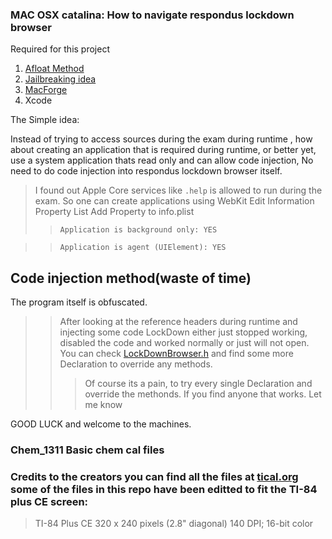 ### MAC OSX catalina: How to navigate respondus lockdown browser
Required for this project

1. [Afloat Method](https://github.com/millenomi/afloat)
2. [Jailbreaking idea](https://github.com/Flipboard/FLEX)
3. [MacForge](https://github.com/w0lfschild/MacForge)
4. Xcode

The Simple idea: 

Instead of trying to access sources during the exam during runtime , how about creating an application that is required during runtime, or better yet, use a system application thats read only and can allow code injection, 
 No need to do code injection into respondus lockdown browser itself. 
> I found out Apple Core services like `.help` is allowed to run during the exam.
> So one can create applications using WebKit 
> Edit Information Property List
> Add Property to info.plist 
>> `Application is background only: YES`

>> `Application is agent (UIElement): YES`


## Code injection method(waste of time)

The program itself is obfuscated. 
>> After looking at the reference headers during runtime and injecting some code
>> LockDown  either just stopped working, disabled the code and worked normally or just will not open. 
>> You can check [LockDownBrowser.h](https://github.com/cdsetadmin/Chem_1311/blob/master/LockDownBrowser.h) and find some more Declaration to override any methods.
>>> Of course its a pain, to try every single Declaration and override the methonds. If you find anyone that works. Let me know

GOOD LUCK and welcome to the machines. 


### Chem_1311 Basic chem cal files 

### Credits to the creators you can find all the files at [tical.org](https://www.ticalc.org/) some of the files in this repo have been editted to fit the TI-84 plus CE screen:

> TI-84 Plus CE
> 320 x 240 pixels (2.8" diagonal)
> 140 DPI; 16-bit color 

